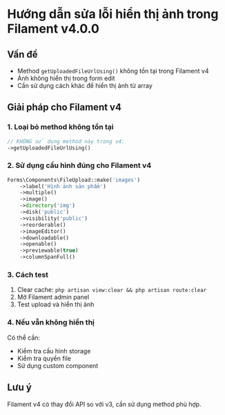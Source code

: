 # Hướng dẫn sửa lỗi hiển thị ảnh trong Filament v4.0.0

## Vấn đề
- Method `getUploadedFileUrlUsing()` không tồn tại trong Filament v4
- Ảnh không hiển thị trong form edit
- Cần sử dụng cách khác để hiển thị ảnh từ array

## Giải pháp cho Filament v4

### 1. Loại bỏ method không tồn tại
```php
// KHÔNG sử dụng method này trong v4:
->getUploadedFileUrlUsing()
```

### 2. Sử dụng cấu hình đúng cho Filament v4
```php
Forms\Components\FileUpload::make('images')
    ->label('Hình ảnh sản phẩm')
    ->multiple()
    ->image()
    ->directory('img')
    ->disk('public')
    ->visibility('public')
    ->reorderable()
    ->imageEditor()
    ->downloadable()
    ->openable()
    ->previewable(true)
    ->columnSpanFull()
```

### 3. Cách test
1. Clear cache: `php artisan view:clear && php artisan route:clear`
2. Mở Filament admin panel
3. Test upload và hiển thị ảnh

### 4. Nếu vẫn không hiển thị
Có thể cần:
- Kiểm tra cấu hình storage
- Kiểm tra quyền file
- Sử dụng custom component

## Lưu ý
Filament v4 có thay đổi API so với v3, cần sử dụng method phù hợp.
